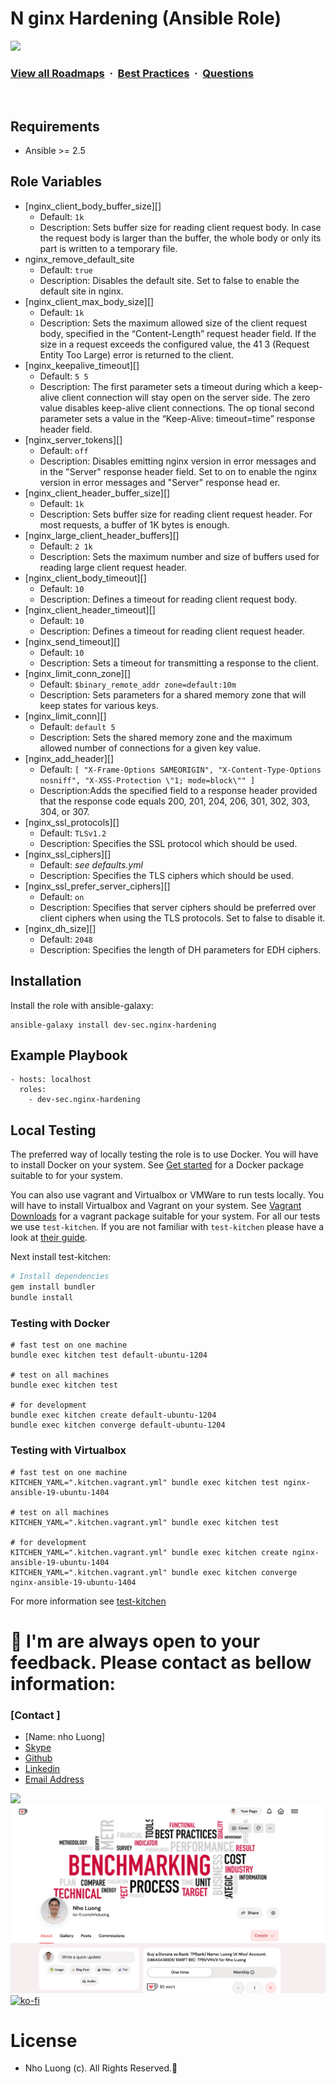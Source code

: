 # N ginx Hardening (Ansible Role)
![](https://i.imgur.com/waxVImv.png)
### [View all Roadmaps](https://github.com/nholuongut/all-roadmaps) &nbsp;&middot;&nbsp; [Best Practices](https://github.com/nholuongut/all-roadmaps/blob/main/public/best-practices/) &nbsp;&middot;&nbsp; [Questions](https://www.linkedin.com/in/nholuong/)
<br/>


## Requirements

* Ansible >= 2.5

## Role Variables

* [nginx_client_body_buffer_size][]
  * Default: `1k`
  * Description: Sets buffer size for reading client request body. In case the request body is larger than the buffer, the whole body or only its part is written to a temporary file.
* nginx_remove_default_site
  * Default: `true`
  * Description: Disables the default site. Set to false to enable the default site in nginx.
* [nginx_client_max_body_size][]
  * Default: `1k`
  * Description: Sets the maximum allowed size of the client request body, specified in the “Content-Length” request header field. If the size in a request exceeds the configured value, the 41
3 (Request Entity Too Large) error is returned to the client.
* [nginx_keepalive_timeout][]
  * Default: `5 5`
  * Description: The first parameter sets a timeout during which a keep-alive client connection will stay open on the server side. The zero value disables keep-alive client connections. The op
tional second parameter sets a value in the “Keep-Alive: timeout=time” response header field.
* [nginx_server_tokens][]
  * Default: `off`
  * Description: Disables emitting nginx version in error messages and in the "Server" response header field. Set to on to enable the nginx version in error messages and "Server" response head
er.
* [nginx_client_header_buffer_size][]
  * Default: `1k`
  * Description:  Sets buffer size for reading client request header. For most requests, a buffer of 1K bytes is enough.
* [nginx_large_client_header_buffers][]
  * Default: `2 1k`
  * Description: Sets the maximum number and size of buffers used for reading large client request header.
* [nginx_client_body_timeout][]
  * Default: `10`
  * Description: Defines a timeout for reading client request body.
* [nginx_client_header_timeout][]
  * Default: `10`
  * Description: Defines a timeout for reading client request header.
* [nginx_send_timeout][]
  * Default: `10`
  * Description: Sets a timeout for transmitting a response to the client.
* [nginx_limit_conn_zone][]
  * Default: `$binary_remote_addr zone=default:10m`
  * Description: Sets parameters for a shared memory zone that will keep states for various keys.
* [nginx_limit_conn][]
  * Default: `default 5`
  * Description: Sets the shared memory zone and the maximum allowed number of connections for a given key value.
* [nginx_add_header][]
  * Default: `[ "X-Frame-Options SAMEORIGIN", "X-Content-Type-Options nosniff", "X-XSS-Protection \"1; mode=block\"" ]`
  * Description:Adds the specified field to a response header provided that the response code equals 200, 201, 204, 206, 301, 302, 303, 304, or 307.
* [nginx_ssl_protocols][]
  * Default: `TLSv1.2`
  * Description: Specifies the SSL protocol which should be used.
* [nginx_ssl_ciphers][]
  * Default: *see defaults.yml*
  * Description: Specifies the TLS ciphers which should be used.
* [nginx_ssl_prefer_server_ciphers][]
  * Default: `on`
  * Description: Specifies that server ciphers should be preferred over client ciphers when using the TLS protocols. Set to false to disable it.
* [nginx_dh_size][]
  * Default: `2048`
  * Description: Specifies the length of DH parameters for EDH ciphers.

## Installation

Install the role with ansible-galaxy:

```
ansible-galaxy install dev-sec.nginx-hardening
```

## Example Playbook

    - hosts: localhost
      roles:
        - dev-sec.nginx-hardening

## Local Testing

The preferred way of locally testing the role is to use Docker. You will have to install Docker on your system. See [Get started](https://docs.docker.com/) for a Docker package suitable to for your system.

You can also use vagrant and Virtualbox or VMWare to run tests locally. You will have to install Virtualbox and Vagrant on your system. See [Vagrant Downloads](http://downloads.vagrantup.com/) for a vagrant package suitable for your system. For all our tests we use `test-kitchen`. If you are not familiar with `test-kitchen` please have a look at [their guide](http://kitchen.ci/docs/getting-started).

Next install test-kitchen:

```bash
# Install dependencies
gem install bundler
bundle install
```

### Testing with Docker

```
# fast test on one machine
bundle exec kitchen test default-ubuntu-1204

# test on all machines
bundle exec kitchen test

# for development
bundle exec kitchen create default-ubuntu-1204
bundle exec kitchen converge default-ubuntu-1204
```

### Testing with Virtualbox

```
# fast test on one machine
KITCHEN_YAML=".kitchen.vagrant.yml" bundle exec kitchen test nginx-ansible-19-ubuntu-1404

# test on all machines
KITCHEN_YAML=".kitchen.vagrant.yml" bundle exec kitchen test

# for development
KITCHEN_YAML=".kitchen.vagrant.yml" bundle exec kitchen create nginx-ansible-19-ubuntu-1404
KITCHEN_YAML=".kitchen.vagrant.yml" bundle exec kitchen converge nginx-ansible-19-ubuntu-1404
```

For more information see [test-kitchen](http://kitchen.ci/docs/getting-started)

# 🚀 I'm are always open to your feedback.  Please contact as bellow information:
### [Contact ]
* [Name: nho Luong]
* [Skype](luongutnho_skype)
* [Github](https://github.com/nholuongut/)
* [Linkedin](https://www.linkedin.com/in/nholuong/)
* [Email Address](luongutnho@hotmail.com)

![](https://i.imgur.com/waxVImv.png)
![](Donate.png)
[![ko-fi](https://ko-fi.com/img/githubbutton_sm.svg)](https://ko-fi.com/nholuong)

# License
* Nho Luong (c). All Rights Reserved.🌟